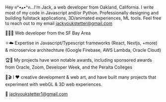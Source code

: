 Hey ฅ^•ﻌ•^ฅ...I'm Jack, a web developer from Oakland, California. I write most of my code in Javascript and/or Python. 
Professionally designing and building fullstack applications, 3D/animated experiences, ML tools. Feel free to reach out to my email jackyoukstetter@gmail.com


🌉👨‍💻 Web developer from the SF Bay Area

⚛️☁️ Expertise in Javascript/Typescript frameworks (React, Nextjs, +more) & microservice architechture (Google Firebase, AWS Lambda, Oracle Cloud)

🏆🏅 My projects have won notable awards, including sponsored awards from Oracle, Zoom, Developer Week, and the Peralta Colleges

🎨🎬 I ❤️ creative development & web art, and have built many projects that experiment with webGL & 3D web experiences.

📩 jackyoukstetter1@gmail.com
